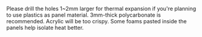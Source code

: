 Please drill the holes 1~2mm larger for thermal expansion if you're planning to use plastics as panel material. 3mm-thick polycarbonate is recommended. Acrylic will be too crispy. Some foams pasted inside the panels help isolate heat better.
